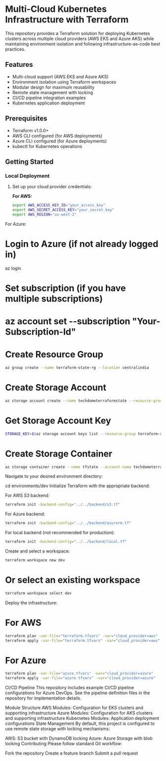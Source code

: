 # Multi-Cloud Kubernetes Infrastructure with Terraform

This repository provides a Terraform solution for deploying Kubernetes clusters across multiple cloud providers (AWS EKS and Azure AKS) while maintaining environment isolation and following infrastructure-as-code best practices.

## Features

- Multi-cloud support (AWS EKS and Azure AKS)
- Environment isolation using Terraform workspaces
- Modular design for maximum reusability
- Remote state management with locking
- CI/CD pipeline integration examples
- Kubernetes application deployment

## Prerequisites

- Terraform v1.0.0+
- AWS CLI configured (for AWS deployments)
- Azure CLI configured (for Azure deployments)
- kubectl for Kubernetes operations

## Getting Started

### Local Deployment

1. Set up your cloud provider credentials:

   **For AWS:**
   ```bash
   export AWS_ACCESS_KEY_ID="your_access_key"
   export AWS_SECRET_ACCESS_KEY="your_secret_key"
   export AWS_REGION="us-west-2"
For Azure:

# Login to Azure (if not already logged in)
az login

# Set subscription (if you have multiple subscriptions)
# az account set --subscription "Your-Subscription-Id"

# Create Resource Group
```bash
az group create --name terraform-state-rg --location centralindia
```

# Create Storage Account
```bash
az storage account create --name techdometerraformstate --resource-group terraform-state-rg --location eastus --sku Standard_LRS
```
# Get Storage Account Key
```bash
STORAGE_KEY=$(az storage account keys list --resource-group terraform-state-rg --account-name techdometerraformstate --query "[0].value" -o tsv)
```

# Create Storage Container
```bash
az storage container create --name tfstate --account-name techdometerraformstate --account-key ""
```

Navigate to your desired environment directory:

cd environments/dev
Initialize Terraform with the appropriate backend:

For AWS S3 backend:

```bash
terraform init -backend-config="../../backend/s3.tf"
```
For Azure backend:
```bash
terraform init -backend-config="../../backend/azurerm.tf"
```
For local backend (not recommended for production):

```bash
terraform init -backend-config="../../backend/local.tf"
```

Create and select a workspace:
```bash
terraform workspace new dev
```
# Or select an existing workspace
```bash
terraform workspace select dev
```
Deploy the infrastructure:

# For AWS
```bash
terraform plan -var-file="terraform.tfvars" -var="cloud_provider=aws"
terraform apply -var-file="terraform.tfvars" -var="cloud_provider=aws"
```

# For Azure
```bash
terraform plan -var-file="azure.tfvars" -var="cloud_provider=azure"
terraform apply -var-file="azure.tfvars" -var="cloud_provider=azure"
```


CI/CD Pipeline
This repository includes example CI/CD pipeline configurations for Azure DevOps. See the pipeline definition files in the repository for implementation details.

Module Structure
AWS Modules: Configuration for EKS clusters and supporting infrastructure
Azure Modules: Configuration for AKS clusters and supporting infrastructure
Kubernetes Modules: Application deployment configurations
State Management
By default, this project is configured to use remote state storage with locking mechanisms:

AWS: S3 bucket with DynamoDB locking
Azure: Azure Storage with blob locking
Contributing
Please follow standard Git workflow:

Fork the repository
Create a feature branch
Submit a pull request